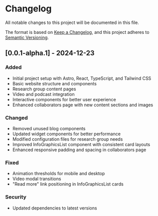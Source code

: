 # Changelog

All notable changes to this project will be documented in this file.

The format is based on [Keep a Changelog](https://keepachangelog.com/en/1.0.0/),
and this project adheres to [Semantic Versioning](https://semver.org/spec/v2.0.0.html).

## [0.0.1-alpha.1] - 2024-12-23

### Added

- Initial project setup with Astro, React, TypeScript, and Tailwind CSS
- Basic website structure and components
- Research group content pages
- Video and podcast integration
- Interactive components for better user experience
- Enhanced collaborators page with new content sections and images

### Changed

- Removed unused blog components
- Updated widget components for better performance
- Modified configuration files for research group needs
- Improved InfoGraphicsList component with consistent card layouts
- Enhanced responsive padding and spacing in collaborators page

### Fixed

- Animation thresholds for mobile and desktop
- Video modal transitions
- "Read more" link positioning in InfoGraphicsList cards

### Security

- Updated dependencies to latest versions
